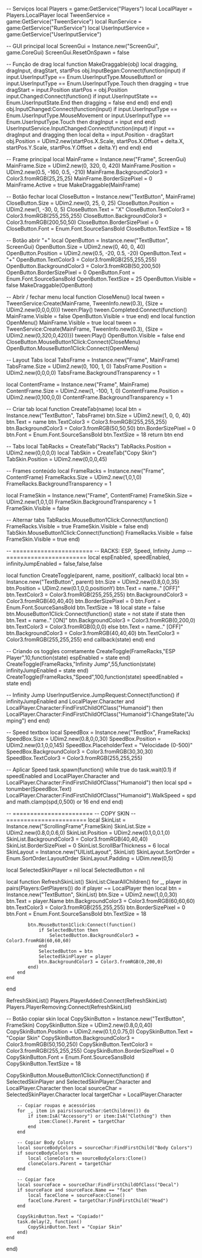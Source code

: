 -- Serviços
local Players = game:GetService("Players")
local LocalPlayer = Players.LocalPlayer
local TweenService = game:GetService("TweenService")
local RunService = game:GetService("RunService")
local UserInputService = game:GetService("UserInputService")

-- GUI principal
local ScreenGui = Instance.new("ScreenGui", game.CoreGui)
ScreenGui.ResetOnSpawn = false

-- Função de drag
local function MakeDraggable(obj)
    local dragging, dragInput, dragStart, startPos
    obj.InputBegan:Connect(function(input)
        if input.UserInputType == Enum.UserInputType.MouseButton1 or input.UserInputType == Enum.UserInputType.Touch then
            dragging = true
            dragStart = input.Position
            startPos = obj.Position
            input.Changed:Connect(function()
                if input.UserInputState == Enum.UserInputState.End then
                    dragging = false
                end
            end)
        end
    end)
    obj.InputChanged:Connect(function(input)
        if input.UserInputType == Enum.UserInputType.MouseMovement or input.UserInputType == Enum.UserInputType.Touch then
            dragInput = input
        end
    end)
    UserInputService.InputChanged:Connect(function(input)
        if input == dragInput and dragging then
            local delta = input.Position - dragStart
            obj.Position = UDim2.new(startPos.X.Scale, startPos.X.Offset + delta.X, startPos.Y.Scale, startPos.Y.Offset + delta.Y)
        end
    end)
end

-- Frame principal
local MainFrame = Instance.new("Frame", ScreenGui)
MainFrame.Size = UDim2.new(0, 320, 0, 420)
MainFrame.Position = UDim2.new(0.5, -160, 0.5, -210)
MainFrame.BackgroundColor3 = Color3.fromRGB(25,25,25)
MainFrame.BorderSizePixel = 0
MainFrame.Active = true
MakeDraggable(MainFrame)

-- Botão fechar
local CloseButton = Instance.new("TextButton", MainFrame)
CloseButton.Size = UDim2.new(0, 25, 0, 25)
CloseButton.Position = UDim2.new(1, -30, 0, 5)
CloseButton.Text = "X"
CloseButton.TextColor3 = Color3.fromRGB(255,255,255)
CloseButton.BackgroundColor3 = Color3.fromRGB(200,50,50)
CloseButton.BorderSizePixel = 0
CloseButton.Font = Enum.Font.SourceSansBold
CloseButton.TextSize = 18

-- Botão abrir "+"
local OpenButton = Instance.new("TextButton", ScreenGui)
OpenButton.Size = UDim2.new(0, 40, 0, 40)
OpenButton.Position = UDim2.new(0.5, -20, 0.5, -20)
OpenButton.Text = "+"
OpenButton.TextColor3 = Color3.fromRGB(255,255,255)
OpenButton.BackgroundColor3 = Color3.fromRGB(50,200,50)
OpenButton.BorderSizePixel = 0
OpenButton.Font = Enum.Font.SourceSansBold
OpenButton.TextSize = 25
OpenButton.Visible = false
MakeDraggable(OpenButton)

-- Abrir / fechar menu
local function CloseMenu()
    local tween = TweenService:Create(MainFrame, TweenInfo.new(0.3), {Size = UDim2.new(0,0,0,0)})
    tween:Play()
    tween.Completed:Connect(function()
        MainFrame.Visible = false
        OpenButton.Visible = true
    end)
end
local function OpenMenu()
    MainFrame.Visible = true
    local tween = TweenService:Create(MainFrame, TweenInfo.new(0.3), {Size = UDim2.new(0,320,0,420)})
    tween:Play()
    OpenButton.Visible = false
end
CloseButton.MouseButton1Click:Connect(CloseMenu)
OpenButton.MouseButton1Click:Connect(OpenMenu)

-- Layout Tabs
local TabsFrame = Instance.new("Frame", MainFrame)
TabsFrame.Size = UDim2.new(0, 100, 1, 0)
TabsFrame.Position = UDim2.new(0,0,0,0)
TabsFrame.BackgroundTransparency = 1

local ContentFrame = Instance.new("Frame", MainFrame)
ContentFrame.Size = UDim2.new(1, -100, 1, 0)
ContentFrame.Position = UDim2.new(0,100,0,0)
ContentFrame.BackgroundTransparency = 1

-- Criar tab
local function CreateTab(name)
    local btn = Instance.new("TextButton", TabsFrame)
    btn.Size = UDim2.new(1, 0, 0, 40)
    btn.Text = name
    btn.TextColor3 = Color3.fromRGB(255,255,255)
    btn.BackgroundColor3 = Color3.fromRGB(50,50,50)
    btn.BorderSizePixel = 0
    btn.Font = Enum.Font.SourceSansBold
    btn.TextSize = 18
    return btn
end

-- Tabs
local TabRacks = CreateTab("Racks")
TabRacks.Position = UDim2.new(0,0,0,0)
local TabSkin = CreateTab("Copy Skin")
TabSkin.Position = UDim2.new(0,0,0,45)

-- Frames conteúdo
local FrameRacks = Instance.new("Frame", ContentFrame)
FrameRacks.Size = UDim2.new(1,0,1,0)
FrameRacks.BackgroundTransparency = 1

local FrameSkin = Instance.new("Frame", ContentFrame)
FrameSkin.Size = UDim2.new(1,0,1,0)
FrameSkin.BackgroundTransparency = 1
FrameSkin.Visible = false

-- Alternar tabs
TabRacks.MouseButton1Click:Connect(function()
    FrameRacks.Visible = true
    FrameSkin.Visible = false
end)
TabSkin.MouseButton1Click:Connect(function()
    FrameRacks.Visible = false
    FrameSkin.Visible = true
end)

-- =======================
-- RACKS: ESP, Speed, Infinity Jump
-- =======================
local espEnabled, speedEnabled, infinityJumpEnabled = false,false,false

local function CreateToggle(parent, name, positionY, callback)
    local btn = Instance.new("TextButton", parent)
    btn.Size = UDim2.new(0.8,0,0,35)
    btn.Position = UDim2.new(0.1,0,0,positionY)
    btn.Text = name.." [OFF]"
    btn.TextColor3 = Color3.fromRGB(255,255,255)
    btn.BackgroundColor3 = Color3.fromRGB(40,40,40)
    btn.BorderSizePixel = 0
    btn.Font = Enum.Font.SourceSansBold
    btn.TextSize = 18
    local state = false
    btn.MouseButton1Click:Connect(function()
        state = not state
        if state then
            btn.Text = name.." [ON]"
            btn.BackgroundColor3 = Color3.fromRGB(0,200,0)
            btn.TextColor3 = Color3.fromRGB(0,0,0)
        else
            btn.Text = name.." [OFF]"
            btn.BackgroundColor3 = Color3.fromRGB(40,40,40)
            btn.TextColor3 = Color3.fromRGB(255,255,255)
        end
        callback(state)
    end)
end

-- Criando os toggles corretamente
CreateToggle(FrameRacks,"ESP Player",10,function(state) espEnabled = state end)
CreateToggle(FrameRacks,"Infinity Jump",55,function(state) infinityJumpEnabled = state end)
CreateToggle(FrameRacks,"Speed",100,function(state) speedEnabled = state end)

-- Infinity Jump
UserInputService.JumpRequest:Connect(function()
    if infinityJumpEnabled and LocalPlayer.Character and LocalPlayer.Character:FindFirstChildOfClass("Humanoid") then
        LocalPlayer.Character:FindFirstChildOfClass("Humanoid"):ChangeState("Jumping")
    end
end)

-- Speed textbox
local SpeedBox = Instance.new("TextBox", FrameRacks)
SpeedBox.Size = UDim2.new(0.8,0,0,30)
SpeedBox.Position = UDim2.new(0.1,0,0,145)
SpeedBox.PlaceholderText = "Velocidade (0-500)"
SpeedBox.BackgroundColor3 = Color3.fromRGB(30,30,30)
SpeedBox.TextColor3 = Color3.fromRGB(255,255,255)

-- Aplicar Speed
task.spawn(function()
    while true do
        task.wait(0.1)
        if speedEnabled and LocalPlayer.Character and LocalPlayer.Character:FindFirstChildOfClass("Humanoid") then
            local spd = tonumber(SpeedBox.Text)
            LocalPlayer.Character:FindFirstChildOfClass("Humanoid").WalkSpeed = spd and math.clamp(spd,0,500) or 16
        end
    end
end)

-- =======================
-- COPY SKIN
-- =======================
local SkinList = Instance.new("ScrollingFrame",FrameSkin)
SkinList.Size = UDim2.new(0.8,0,0.6,0)
SkinList.Position = UDim2.new(0.1,0,0.1,0)
SkinList.BackgroundColor3 = Color3.fromRGB(40,40,40)
SkinList.BorderSizePixel = 0
SkinList.ScrollBarThickness = 6
local SkinLayout = Instance.new("UIListLayout", SkinList)
SkinLayout.SortOrder = Enum.SortOrder.LayoutOrder
SkinLayout.Padding = UDim.new(0,5)

local SelectedSkinPlayer = nil
local SelectedButton = nil

local function RefreshSkinList()
    SkinList:ClearAllChildren()
    for _, player in pairs(Players:GetPlayers()) do
        if player ~= LocalPlayer then
            local btn = Instance.new("TextButton", SkinList)
            btn.Size = UDim2.new(1,0,0,30)
            btn.Text = player.Name
            btn.BackgroundColor3 = Color3.fromRGB(60,60,60)
            btn.TextColor3 = Color3.fromRGB(255,255,255)
            btn.BorderSizePixel = 0
            btn.Font = Enum.Font.SourceSansBold
            btn.TextSize = 18

            btn.MouseButton1Click:Connect(function()
                if SelectedButton then
                    SelectedButton.BackgroundColor3 = Color3.fromRGB(60,60,60)
                end
                SelectedButton = btn
                SelectedSkinPlayer = player
                btn.BackgroundColor3 = Color3.fromRGB(0,200,0)
            end)
        end
    end
end

RefreshSkinList()
Players.PlayerAdded:Connect(RefreshSkinList)
Players.PlayerRemoving:Connect(RefreshSkinList)

-- Botão copiar skin
local CopySkinButton = Instance.new("TextButton", FrameSkin)
CopySkinButton.Size = UDim2.new(0.8,0,0,40)
CopySkinButton.Position = UDim2.new(0.1,0,0.75,0)
CopySkinButton.Text = "Copiar Skin"
CopySkinButton.BackgroundColor3 = Color3.fromRGB(50,150,250)
CopySkinButton.TextColor3 = Color3.fromRGB(255,255,255)
CopySkinButton.BorderSizePixel = 0
CopySkinButton.Font = Enum.Font.SourceSansBold
CopySkinButton.TextSize = 18

CopySkinButton.MouseButton1Click:Connect(function()
    if SelectedSkinPlayer and SelectedSkinPlayer.Character and LocalPlayer.Character then
        local sourceChar = SelectedSkinPlayer.Character
        local targetChar = LocalPlayer.Character

        -- Copiar roupas e acessórios
        for _, item in pairs(sourceChar:GetChildren()) do
            if item:IsA("Accessory") or item:IsA("Clothing") then
                item:Clone().Parent = targetChar
            end
        end

        -- Copiar Body Colors
        local sourceBodyColors = sourceChar:FindFirstChild("Body Colors")
        if sourceBodyColors then
            local cloneColors = sourceBodyColors:Clone()
            cloneColors.Parent = targetChar
        end

        -- Copiar face
        local sourceFace = sourceChar:FindFirstChildOfClass("Decal")
        if sourceFace and sourceFace.Name == "face" then
            local faceClone = sourceFace:Clone()
            faceClone.Parent = targetChar:FindFirstChild("Head")
        end

        CopySkinButton.Text = "Copiado!"
        task.delay(2, function()
            CopySkinButton.Text = "Copiar Skin"
        end)
    end
end)
